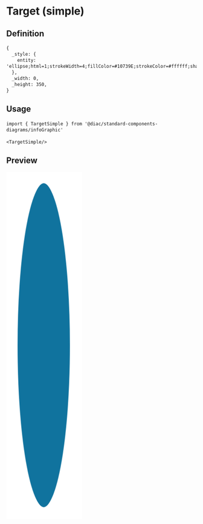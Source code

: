 # Target (simple)

## Definition

```
{
  _style: { 
    entity: 'ellipse;html=1;strokeWidth=4;fillColor=#10739E;strokeColor=#ffffff;shadow=0;fontSize=10;fontColor=#FFFFFF;align=center;fontStyle=0;whiteSpace=wrap;spacing=10;',
  },
  _width: 0,
  _height: 350,
}
```

## Usage

```
import { TargetSimple } from '@diac/standard-components-diagrams/infoGraphic'

<TargetSimple/>
```

## Preview

<img src="./target-simple.png" width="200"/>
